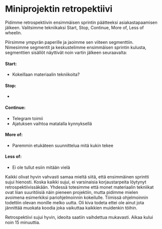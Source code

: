 # Miniprojektin retropektiivi
Pidimme retrospektiivin ensimmäisen sprintin päätteeksi asiakastapaamisen jälkeen. Valitsimme tekniikaksi Start, Stop, Continue, More of, Less of wheelin.

Piirsimme ympyrän paperille ja jaoimme sen viiteen segmenttiin. Nimesimme segmentit ja keskustelimme ensimmäisen sprintin kulusta, segmenttien sisällöt näyttivät noin vartin jälkeen seuraavalta:
#### Start: 
- Kokeillaan materiaalin tekniikoita?
#### Stop: 
-
#### Continue:
- Telegram toimii
- Ajatuksen vaihtoa matalalla kynnyksellä
#### More of:
- Paremmin etukäteen suunnittelua mitä kukin tekee
#### Less of:
- Ei ole tullut esiin mitään vielä

Kaikki olivat hyvin vahvasti samaa mieltä siitä, että ensimmäinen sprintti sujui hienosti. Koska kaikki sujui, ei varsinaisia korjaustarpeita löytynyt retrospektiivissäkään. Yhdessä totesimme että monet materiaalin tekniikat ovat liian suuritöisiä näin pieneen projektiin, mutta pidimme mielen avoimena esimerkiksi pariohjelmoinnin kokeilulle. Tiimissä ohjelmoinnin todettiin olevan monille melko uutta. Oli kiva todeta ettei ole ainut jota jännittää muokata koodia joka vaikuttaa kaikkien muidenkin töihin. 

Retrospektiivi sujui hyvin, ideoita saatiin vaihdettua mukavasti. Aikaa kului noin 15 minuuttia.
